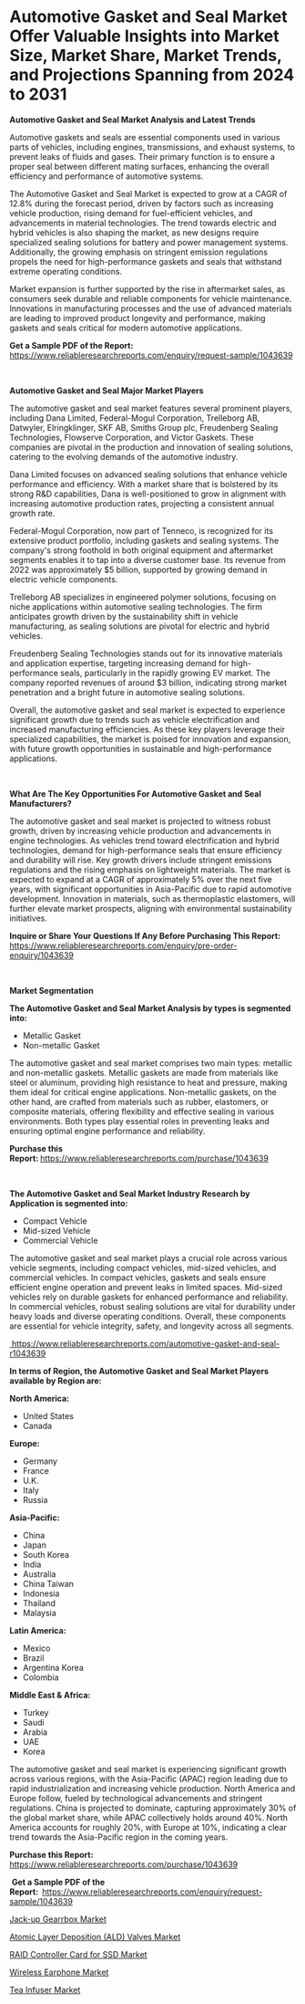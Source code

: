 <p><h1>Automotive Gasket and Seal Market Offer Valuable Insights into Market Size, Market Share, Market Trends, and Projections Spanning from 2024 to 2031</h1></p><p><strong>Automotive Gasket and Seal Market Analysis and Latest Trends</strong></p>
<p><p>Automotive gaskets and seals are essential components used in various parts of vehicles, including engines, transmissions, and exhaust systems, to prevent leaks of fluids and gases. Their primary function is to ensure a proper seal between different mating surfaces, enhancing the overall efficiency and performance of automotive systems. </p><p>The Automotive Gasket and Seal Market is expected to grow at a CAGR of 12.8% during the forecast period, driven by factors such as increasing vehicle production, rising demand for fuel-efficient vehicles, and advancements in material technologies. The trend towards electric and hybrid vehicles is also shaping the market, as new designs require specialized sealing solutions for battery and power management systems. Additionally, the growing emphasis on stringent emission regulations propels the need for high-performance gaskets and seals that withstand extreme operating conditions. </p><p>Market expansion is further supported by the rise in aftermarket sales, as consumers seek durable and reliable components for vehicle maintenance. Innovations in manufacturing processes and the use of advanced materials are leading to improved product longevity and performance, making gaskets and seals critical for modern automotive applications.</p></p>
<p><strong>Get a Sample PDF of the Report:&nbsp;</strong> <a href="https://www.reliableresearchreports.com/enquiry/request-sample/1043639?utm_campaign=31&utm_medium=2&utm_source=Github&utm_content=ia&utm_term=04102024&utm_id=automotive-gasket-and-seal">https://www.reliableresearchreports.com/enquiry/request-sample/1043639</a></p>
<p>&nbsp;</p>
<p><strong>Automotive Gasket and Seal Major Market Players</strong></p>
<p><p>The automotive gasket and seal market features several prominent players, including Dana Limited, Federal-Mogul Corporation, Trelleborg AB, Datwyler, Elringklinger, SKF AB, Smiths Group plc, Freudenberg Sealing Technologies, Flowserve Corporation, and Victor Gaskets. These companies are pivotal in the production and innovation of sealing solutions, catering to the evolving demands of the automotive industry.</p><p>Dana Limited focuses on advanced sealing solutions that enhance vehicle performance and efficiency. With a market share that is bolstered by its strong R&D capabilities, Dana is well-positioned to grow in alignment with increasing automotive production rates, projecting a consistent annual growth rate.</p><p>Federal-Mogul Corporation, now part of Tenneco, is recognized for its extensive product portfolio, including gaskets and sealing systems. The company's strong foothold in both original equipment and aftermarket segments enables it to tap into a diverse customer base. Its revenue from 2022 was approximately $5 billion, supported by growing demand in electric vehicle components.</p><p>Trelleborg AB specializes in engineered polymer solutions, focusing on niche applications within automotive sealing technologies. The firm anticipates growth driven by the sustainability shift in vehicle manufacturing, as sealing solutions are pivotal for electric and hybrid vehicles.</p><p>Freudenberg Sealing Technologies stands out for its innovative materials and application expertise, targeting increasing demand for high-performance seals, particularly in the rapidly growing EV market. The company reported revenues of around $3 billion, indicating strong market penetration and a bright future in automotive sealing solutions.</p><p>Overall, the automotive gasket and seal market is expected to experience significant growth due to trends such as vehicle electrification and increased manufacturing efficiencies. As these key players leverage their specialized capabilities, the market is poised for innovation and expansion, with future growth opportunities in sustainable and high-performance applications.</p></p>
<p>&nbsp;</p>
<p><strong>What Are The Key Opportunities For Automotive Gasket and Seal Manufacturers?</strong></p>
<p><p>The automotive gasket and seal market is projected to witness robust growth, driven by increasing vehicle production and advancements in engine technologies. As vehicles trend toward electrification and hybrid technologies, demand for high-performance seals that ensure efficiency and durability will rise. Key growth drivers include stringent emissions regulations and the rising emphasis on lightweight materials. The market is expected to expand at a CAGR of approximately 5% over the next five years, with significant opportunities in Asia-Pacific due to rapid automotive development. Innovation in materials, such as thermoplastic elastomers, will further elevate market prospects, aligning with environmental sustainability initiatives.</p></p>
<p><strong>Inquire or Share Your Questions If Any Before Purchasing This Report:</strong> <a href="https://www.reliableresearchreports.com/enquiry/pre-order-enquiry/1043639?utm_campaign=31&utm_medium=2&utm_source=Github&utm_content=ia&utm_term=04102024&utm_id=automotive-gasket-and-seal">https://www.reliableresearchreports.com/enquiry/pre-order-enquiry/1043639</a></p>
<p>&nbsp;</p>
<p><strong>Market Segmentation</strong></p>
<p><strong>The Automotive Gasket and Seal Market Analysis by types is segmented into:</strong></p>
<p><ul><li>Metallic Gasket</li><li>Non-metallic Gasket</li></ul></p>
<p><p>The automotive gasket and seal market comprises two main types: metallic and non-metallic gaskets. Metallic gaskets are made from materials like steel or aluminum, providing high resistance to heat and pressure, making them ideal for critical engine applications. Non-metallic gaskets, on the other hand, are crafted from materials such as rubber, elastomers, or composite materials, offering flexibility and effective sealing in various environments. Both types play essential roles in preventing leaks and ensuring optimal engine performance and reliability.</p></p>
<p><strong>Purchase this Report:&nbsp;</strong><a href="https://www.reliableresearchreports.com/purchase/1043639?utm_campaign=31&utm_medium=2&utm_source=Github&utm_content=ia&utm_term=04102024&utm_id=automotive-gasket-and-seal">https://www.reliableresearchreports.com/purchase/1043639</a></p>
<p>&nbsp;</p>
<p><strong>The Automotive Gasket and Seal Market Industry Research by Application is segmented into:</strong></p>
<p><ul><li>Compact Vehicle</li><li>Mid-sized Vehicle</li><li>Commercial Vehicle</li></ul></p>
<p><p>The automotive gasket and seal market plays a crucial role across various vehicle segments, including compact vehicles, mid-sized vehicles, and commercial vehicles. In compact vehicles, gaskets and seals ensure efficient engine operation and prevent leaks in limited spaces. Mid-sized vehicles rely on durable gaskets for enhanced performance and reliability. In commercial vehicles, robust sealing solutions are vital for durability under heavy loads and diverse operating conditions. Overall, these components are essential for vehicle integrity, safety, and longevity across all segments.</p></p>
<p><a href="https://www.reliableresearchreports.com/automotive-gasket-and-seal-r1043639?utm_campaign=31&utm_medium=2&utm_source=Github&utm_content=ia&utm_term=04102024&utm_id=automotive-gasket-and-seal">&nbsp;https://www.reliableresearchreports.com/automotive-gasket-and-seal-r1043639</a></p>
<p><strong>In terms of Region, the Automotive Gasket and Seal Market Players available by Region are:</strong></p>
<p>
    <p> <strong> North America: </strong>
        <ul>
            <li>United States</li>
            <li>Canada</li>
        </ul>
        </p> 
    <p> <strong> Europe: </strong>
        <ul>
            <li>Germany</li>
            <li>France</li>
            <li>U.K.</li>
            <li>Italy</li>
            <li>Russia</li>
        </ul>
        </p> 
    <p> <strong> Asia-Pacific: </strong>
        <ul>
            <li>China</li>
            <li>Japan</li>
            <li>South Korea</li>
            <li>India</li>
            <li>Australia</li>
            <li>China Taiwan</li>
            <li>Indonesia</li>
            <li>Thailand</li>
            <li>Malaysia</li>
        </ul>
        </p> 
    <p> <strong> Latin America: </strong>
        <ul>
            <li>Mexico</li>
            <li>Brazil</li>
            <li>Argentina Korea</li>
            <li>Colombia</li>
        </ul>
        </p> 
    <p> <strong> Middle East & Africa: </strong>
        <ul>
            <li>Turkey</li>
            <li>Saudi</li>
            <li>Arabia</li>
            <li>UAE</li>
            <li>Korea</li>
        </ul>
    </p>
    </p>
<p><p>The automotive gasket and seal market is experiencing significant growth across various regions, with the Asia-Pacific (APAC) region leading due to rapid industrialization and increasing vehicle production. North America and Europe follow, fueled by technological advancements and stringent regulations. China is projected to dominate, capturing approximately 30% of the global market share, while APAC collectively holds around 40%. North America accounts for roughly 20%, with Europe at 10%, indicating a clear trend towards the Asia-Pacific region in the coming years.</p></p>
<p><strong>Purchase this Report: </strong><a href="https://www.reliableresearchreports.com/purchase/1043639?utm_campaign=31&utm_medium=2&utm_source=Github&utm_content=ia&utm_term=04102024&utm_id=automotive-gasket-and-seal">https://www.reliableresearchreports.com/purchase/1043639</a></p>
<p>&nbsp;<strong>Get a Sample PDF of the Report:&nbsp;&nbsp;</strong><a href="https://www.reliableresearchreports.com/enquiry/request-sample/1043639?utm_campaign=31&utm_medium=2&utm_source=Github&utm_content=ia&utm_term=04102024&utm_id=automotive-gasket-and-seal">https://www.reliableresearchreports.com/enquiry/request-sample/1043639</a></p>
<p><strong></strong></p>
<p><p><a href="https://github.com/ArnisaBaku06/Market-Research-Report-List-1/blob/main/jack-up-gearrbox-market.md?utm_campaign=31&utm_medium=2&utm_source=Github&utm_content=ia&utm_term=04102024&utm_id=automotive-gasket-and-seal">Jack-up Gearrbox Market</a></p><p><a href="https://issuu.com/reportprime-2/docs/atomic-layer-deposition-ald-valves-_854ea7a33e1dba?utm_campaign=31&utm_medium=2&utm_source=Github&utm_content=ia&utm_term=04102024&utm_id=automotive-gasket-and-seal">Atomic Layer Deposition (ALD) Valves Market</a></p><p><a href="https://issuu.com/reportprime-2/docs/raid-controller-card-for-ssd-market_aa5d8c7cfc9368?utm_campaign=31&utm_medium=2&utm_source=Github&utm_content=ia&utm_term=04102024&utm_id=automotive-gasket-and-seal">RAID Controller Card for SSD Market</a></p><p><a href="https://www.linkedin.com/pulse/wireless-earphone-market-size-share-trends-analysis-report-end-rs67e?utm_campaign=31&utm_medium=2&utm_source=Github&utm_content=ia&utm_term=04102024&utm_id=automotive-gasket-and-seal">Wireless Earphone Market</a></p><p><a href="https://www.linkedin.com/pulse/tea-infuser-market-emerging-trends-future-prospects-period-from-pd5ve?utm_campaign=31&utm_medium=2&utm_source=Github&utm_content=ia&utm_term=04102024&utm_id=automotive-gasket-and-seal">Tea Infuser Market</a></p></p>